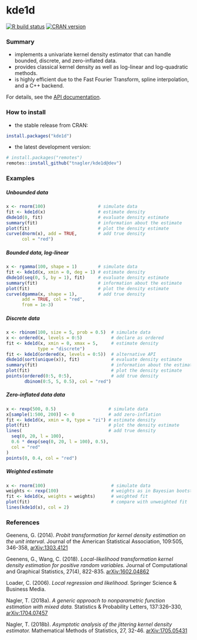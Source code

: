 # kde1d

<!-- badges: start -->
[![R build status](https://github.com/tnagler/kde1d/workflows/R-CMD-check/badge.svg)](https://github.com/tnagler/kde1d/actions)
[![CRAN version](http://www.r-pkg.org/badges/version/kde1d)](https://cran.r-project.org/package=kde1d) 
<!-- badges: end -->


### Summary

- implements a univariate kernel density estimator that can handle
bounded, discrete, and zero-inflated data. 
- provides classical kernel density as well as log-linear and log-quadratic methods. 
- is highly efficient due to the Fast Fourier Transform, spline interpolation,
  and a C++ backend.

For details, see the 
[API documentation](https://tnagler.github.io/kde1d/).

### How to install

- the stable release from CRAN:

``` r
install.packages("kde1d")
```

- the latest development version:

``` r
# install.packages("remotes")
remotes::install_github("tnagler/kde1d@dev")
```

### Examples

##### Unbounded data
``` r
x <- rnorm(100)                    # simulate data
fit <- kde1d(x)                    # estimate density
dkde1d(0, fit)                     # evaluate density estimate
summary(fit)                       # information about the estimate
plot(fit)                          # plot the density estimate
curve(dnorm(x), add = TRUE,        # add true density
      col = "red")
```

##### Bounded data, log-linear
``` r
x <- rgamma(100, shape = 1)        # simulate data
fit <- kde1d(x, xmin = 0, deg = 1) # estimate density
dkde1d(seq(0, 5, by = 1), fit)     # evaluate density estimate
summary(fit)                       # information about the estimate
plot(fit)                          # plot the density estimate
curve(dgamma(x, shape = 1),        # add true density
      add = TRUE, col = "red",
      from = 1e-3)
```

##### Discrete data
``` r
x <- rbinom(100, size = 5, prob = 0.5)  # simulate data
x <- ordered(x, levels = 0:5)           # declare as ordered
fit <- kde1d(x, xmin = 0, xmax = 5,     # estimate density
            type = "discrete") 
fit <- kde1d(ordered(x, levels = 0:5))  # alternative API
dkde1d(sort(unique(x)), fit)            # evaluate density estimate
summary(fit)                            # information about the estimate
plot(fit)                               # plot the density estimate
points(ordered(0:5, 0:5),               # add true density
       dbinom(0:5, 5, 0.5), col = "red")
```

##### Zero-inflated data data
``` r
x <- rexp(500, 0.5)                    # simulate data
x[sample(1:500, 200)] <- 0             # add zero-inflation
fit <- kde1d(x, xmin = 0, type = "zi") # estimate density
plot(fit)                              # plot the density estimate
lines(                                 # add true density        
  seq(0, 20, l = 100),
  0.6 * dexp(seq(0, 20, l = 100), 0.5),
  col = "red"
)
points(0, 0.4, col = "red")
```

##### Weighted estimate
``` r
x <- rnorm(100)                         # simulate data
weights <- rexp(100)                    # weights as in Bayesian bootstrap
fit <- kde1d(x, weights = weights)      # weighted fit
plot(fit)                               # compare with unweighted fit
lines(kde1d(x), col = 2)
```

### References

Geenens, G. (2014). *Probit transformation for kernel density estimation on
the unit interval*. Journal of the American Statistical Association,
109:505, 346-358, [arXiv:1303.4121](https://arxiv.org/abs/1303.4121)

Geenens, G., Wang, C. (2018). *Local-likelihood transformation kernel
density estimation for positive random variables.* Journal of Computational
and Graphical Statistics, 27(4), 822-835.
[arXiv:1602.04862](https://arxiv.org/abs/1602.04862)

Loader, C. (2006). *Local regression and likelihood*. Springer Science & 
Business Media.

Nagler, T. (2018a). *A generic approach to nonparametric function
estimation with mixed data.* Statistics & Probability Letters, 137:326–330,
[arXiv:1704.07457](https://arxiv.org/abs/1704.07457)

Nagler, T. (2018b). *Asymptotic analysis of the jittering kernel density
estimator.* Mathematical Methods of Statistics, 27, 32-46.
[arXiv:1705.05431](https://arxiv.org/abs/1705.05431)
